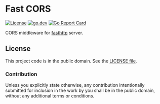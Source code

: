 # Fast CORS

[![License][badge-1-img]][badge-1-link]
[![go.dev][badge-2-img]][badge-2-link]
[![Go Report Card][badge-3-img]][badge-3-link]

CORS middleware for [fasthttp][1] server.

## License

This project code is in the public domain. See the [LICENSE file][2].

### Contribution

Unless you explicitly state otherwise, any contribution intentionally
submitted for inclusion in the work by you shall be in the public
domain, without any additional terms or conditions.

[1]: https://github.com/valyala/fasthttp
[2]: ./LICENSE

[badge-1-img]: https://img.shields.io/github/license/Nhanderu/fastcors?style=flat-square
[badge-1-link]: https://github.com/Nhanderu/fastcors/blob/master/LICENSE
[badge-2-img]: https://img.shields.io/badge/go.dev-reference-007d9c?style=flat-square&logo=go&logoColor=white
[badge-2-link]: https://pkg.go.dev/github.com/Nhanderu/fastcors
[badge-3-img]: https://goreportcard.com/badge/github.com/Nhanderu/fastcors?style=flat-square
[badge-3-link]: https://goreportcard.com/report/github.com/Nhanderu/fastcors

